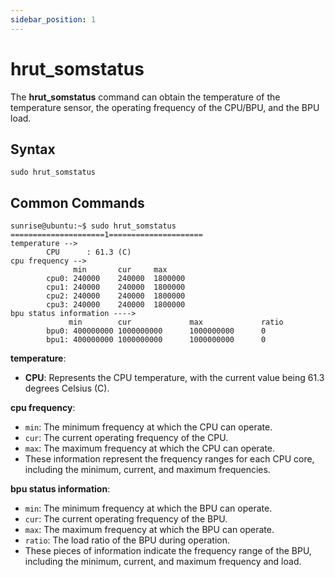 ```yaml
---
sidebar_position: 1
---
```

# hrut_somstatus

The **hrut_somstatus** command can obtain the temperature of the temperature sensor, the operating frequency of the CPU/BPU, and the BPU load.

## Syntax

```
sudo hrut_somstatus
```

## Common Commands

```shell
sunrise@ubuntu:~$ sudo hrut_somstatus
=====================1=====================
temperature -->
        CPU      : 61.3 (C)
cpu frequency -->
              min       cur     max
        cpu0: 240000    240000  1800000
        cpu1: 240000    240000  1800000
        cpu2: 240000    240000  1800000
        cpu3: 240000    240000  1800000
bpu status information ---->
             min        cur             max             ratio
        bpu0: 400000000 1000000000      1000000000      0
        bpu1: 400000000 1000000000      1000000000      0
```

**temperature**:

- **CPU**: Represents the CPU temperature, with the current value being 61.3 degrees Celsius (C).

**cpu frequency**:

- `min`: The minimum frequency at which the CPU can operate.
- `cur`: The current operating frequency of the CPU.
- `max`: The maximum frequency at which the CPU can operate.
- These information represent the frequency ranges for each CPU core, including the minimum, current, and maximum frequencies.

**bpu status information**:

- `min`: The minimum frequency at which the BPU can operate.
- `cur`: The current operating frequency of the BPU.
- `max`: The maximum frequency at which the BPU can operate.
- `ratio`: The load ratio of the BPU during operation.
- These pieces of information indicate the frequency range of the BPU, including the minimum, current, and maximum frequency and load.